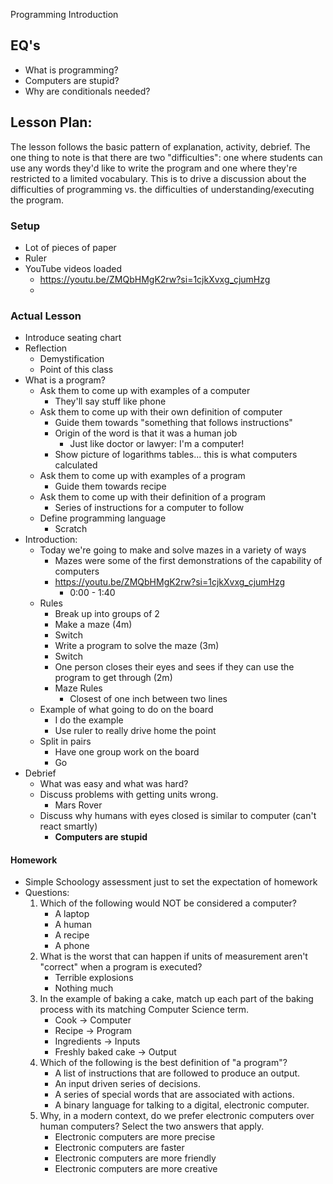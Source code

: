 Programming Introduction

## EQ's

- What is programming?
- Computers are stupid?
- Why are conditionals needed?

## Lesson Plan:

The lesson follows the basic pattern of explanation, activity, debrief. The one
thing to note is that there are two "difficulties": one where students can use
any words they'd like to write the program and one where they're restricted to
a limited vocabulary. This is to drive a discussion about the difficulties of
programming vs. the difficulties of understanding/executing the program.

### Setup

- Lot of pieces of paper
- Ruler
- YouTube videos loaded
    - https://youtu.be/ZMQbHMgK2rw?si=1cjkXvxg_cjumHzg
    - 

### Actual Lesson

- Introduce seating chart
- Reflection
    - Demystification
    - Point of this class
- What is a program?
    - Ask them to come up with examples of a computer
        - They'll say stuff like phone
    - Ask them to come up with their own definition of computer
        - Guide them towards "something that follows instructions"
        - Origin of the word is that it was a human job
            - Just like doctor or lawyer: I'm a computer!
        - Show picture of logarithms tables... this is what computers calculated
    - Ask them to come up with examples of a program
        - Guide them towards recipe
    - Ask them to come up with their definition of a program
        - Series of instructions for a computer to follow
    - Define programming language
        - Scratch
- Introduction:
    - Today we're going to make and solve mazes in a variety of ways
        - Mazes were some of the first demonstrations of the capability of computers
        - https://youtu.be/ZMQbHMgK2rw?si=1cjkXvxg_cjumHzg
            - 0:00 - 1:40
    - Rules
        - Break up into groups of 2
        - Make a maze (4m)
        - Switch
        - Write a program to solve the maze (3m)
        - Switch
        - One person closes their eyes and sees if they can use the program to get through (2m)
        - Maze Rules
            - Closest of one inch between two lines
    - Example of what going to do on the board
        - I do the example
        - Use ruler to really drive home the point
    - Split in pairs
        - Have one group work on the board
        - Go
- Debrief
    - What was easy and what was hard?
    - Discuss problems with getting units wrong.
        - Mars Rover
    - Discuss why humans with eyes closed is similar to computer (can't react smartly)
        - **Computers are stupid**

#### Homework

- Simple Schoology assessment just to set the expectation of homework
- Questions:
    1. Which of the following would NOT be considered a computer?
        - A laptop
        - A human
        - A recipe
        - A phone
    2. What is the worst that can happen if units of measurement aren't "correct" when a program is executed?
        - Terrible explosions
        - Nothing much
    3. In the example of baking a cake, match up each part of the baking process with its matching Computer Science term.
        - Cook -> Computer
        - Recipe -> Program
        - Ingredients -> Inputs
        - Freshly baked cake -> Output
    4. Which of the following is the best definition of "a program"?
        - A list of instructions that are followed to produce an output.
        - An input driven series of decisions.
        - A series of special words that are associated with actions.
        - A binary language for talking to a digital, electronic computer.
    5. Why, in a modern context, do we prefer electronic computers over human computers? Select the two answers that apply.
        - Electronic computers are more precise
        - Electronic computers are faster
        - Electronic computers are more friendly
        - Electronic computers are more creative
